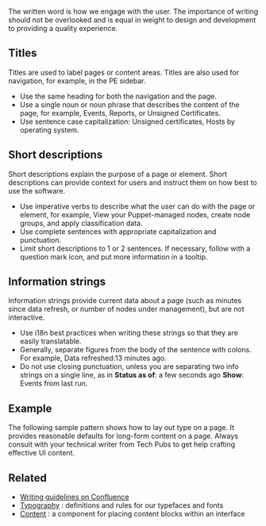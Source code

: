 The written word is how we engage with the user. The importance of writing should not be overlooked and is equal in weight to design and development to providing a quality experience.

## Titles
Titles are used to label pages or content areas. Titles are also used for navigation, for example, in the PE sidebar.

* Use the same heading for both the navigation and the page.
* Use a single noun or noun phrase that describes the content of the page, for example, Events, Reports, or Unsigned Certificates.
* Use sentence case capitalization: Unsigned certificates, Hosts by operating system.

## Short descriptions
Short descriptions explain the purpose of a page or element. Short descriptions can provide context for users and instruct them on how best to use the software.

* Use imperative verbs to describe what the user can do with the page or element, for example, View your Puppet-managed nodes, create node groups, and apply classification data.
* Use complete sentences with appropriate capitalization and punctuation.
* Limit short descriptions to 1 or 2 sentences. If necessary, follow with a question mark icon, and put more information in a tooltip.

## Information strings
Information strings provide current data about a page (such as minutes since data refresh, or number of nodes under management), but are not interactive.

* Use i18n best practices when writing these strings so that they are easily translatable.
* Generally, separate figures from the body of the sentence with colons. For example, Data refreshed:13 minutes ago.
* Do not use closing punctuation, unless you are separating two info strings on a single line, as in **Status as of**: a few seconds ago **Show**: Events from last run.

## Example
The following sample pattern shows how to lay out type on a page. It provides reasonable defaults for long-form content on a page. Always consult with your technical writer from Tech Pubs to get help crafting effective UI content.

<!--
```jsx
<Content>
  <h2>Examples</h2>
  The following sample pattern shows how to lay out type on a page. It provides reasonable defaults for long-form content on a page.

  <h3>Divide into sections</h3>

  <p>
    Write as if we are thinking, speaking, human beings. Trust that there is
    another human out there, on the other side of the screen, using our
    products. They are desperately eager to understand what we want to tell
    them. Let us make that as clear as possible.
  </p>

  <p>
    It is helpful if we emphasize terminology so it is easier to distinguish
    from other forms of content. For example, a set of <em>tasks</em> can be
    combined into a <em>plan</em> when using <a>Bolt</a>.
  </p>

  <p>
    Use direct, simple language; active, instructive voice; and helpful, cheerful but not patronizing or funny tone.
  </p>

  <h4>Line length</h4>

  <p>
    The number of characters per line influences readability. In English, the
    following guidelines are considered the easiest to understand.
  </p>

  <h5>Desktop</h5>

  <ul>
    <li>
      <strong>45 to 75 characters</strong> is regarded as the most satisfactory
      line length.
    </li>
    <li>
      <strong>66 characters</strong> is considered an <strong>optimal</strong>{' '}
      line length though longer is ok.
    </li>
    <li>
      <strong>90 characters</strong> is considered <strong>too long</strong> and
      makes it difficult to traverse text from line to line.
    </li>
  </ul>

  <p>
    According to Elements of Typographical Style, anything from 45 to 75
    characters is widely-regarded as a satisfactory length of line for a
    single-column page set in a serifed text face in a text size. The
    66-character line (counting both letters and spaces) is widely regarded as
    ideal.
  </p>

  <p>
    Recent research suggest that this old wisdom is no longer valid. In some
    studies, user's have signaled that 90 characters is preferred, thus our 90
    character maximum.
  </p>
</Content>
```
-->

## Related
* [Writing guidelines on Confluence](https://confluence.puppetlabs.com/display/Writing/Puppet+content+style+guide)
* [Typography](#/Foundations/Typography) : definitions and rules for our typefaces and fonts
* [Content](#/React%20Components/Content) : a component for placing content blocks within an interface
